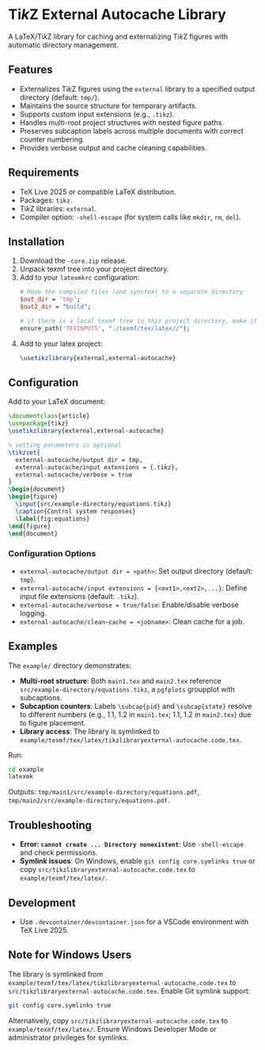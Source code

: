 # Ti*k*Z External Autocache Library

A LaTeX/Ti*k*Z library for caching and externalizing Ti*k*Z figures with automatic directory management.

## Features
- Externalizes Ti*k*Z figures using the ``external`` library to a specified output directory (default: `tmp/`).
- Maintains the source structure for temporary artifacts.
- Supports custom input extensions (e.g., `.tikz`).
- Handles multi-root project structures with nested figure paths.
- Preserves subcaption labels across multiple documents with correct counter numbering.
- Provides verbose output and cache cleaning capabilities.

## Requirements
- TeX Live 2025 or compatible LaTeX distribution.
- Packages: `tikz`.
- Ti*k*Z libraries: `external`.
- Compiler option: `-shell-escape` (for system calls like `mkdir`, `rm`, `del`).

## Installation
1. Download the ``-core.zip`` release.
2. Unpack texmf tree into your project directory.
3. Add to your ``latexmkrc`` configuration:
    ```perl
    # Move the compiled files (and synctex) to a separate directory
    $out_dir = 'tmp';
    $out2_dir = "build";

    # if there is a local texmf tree in this project directory, make it available
    ensure_path('TEXINPUTS', "./texmf/tex/latex//");
    ```
4. Add to your latex project:
    ```latex
    \usetikzlibrary{external,external-autocache}
    ```

## Configuration
Add to your LaTeX document:
```latex
\documentclass{article}
\usepackage{tikz}
\usetikzlibrary{external,external-autocache}

% setting parameters is optional
\tikzset{
  external-autocache/output dir = tmp,
  external-autocache/input extensions = {.tikz},
  external-autocache/verbose = true
}
\begin{document}
\begin{figure}
  \input{src/example-directory/equations.tikz}
  \caption{Control system responses}
  \label{fig:equations}
\end{figure}
\end{document}
```

### Configuration Options
- `external-autocache/output dir = <path>`: Set output directory (default: `tmp`).
- `external-autocache/input extensions = {<ext1>,<ext2>,...}`: Define input file extensions (default: `.tikz`).
- `external-autocache/verbose = true/false`: Enable/disable verbose logging.
- `external-autocache/clean~cache = <jobname>`: Clean cache for a job.

## Examples
The `example/` directory demonstrates:
- **Multi-root structure**: Both `main1.tex` and `main2.tex` reference `src/example-directory/equations.tikz`, a `pgfplots` groupplot with subcaptions.
- **Subcaption counters**: Labels `\subcap{pid}` and `\subcap{state}` resolve to different numbers (e.g., 1.1, 1.2 in `main1.tex`; 1.1, 1.2 in `main2.tex`) due to figure placement.
- **Library access**: The library is symlinked to `example/texmf/tex/latex/tikzlibraryexternal-autocache.code.tex`.

Run:
```bash
cd example
latexmk
```

Outputs: `tmp/main1/src/example-directory/equations.pdf`, `tmp/main2/src/example-directory/equations.pdf`.

## Troubleshooting
- **Error: `cannot create ... Directory nonexistent`**: Use `-shell-escape` and check permissions.
- **Symlink issues**: On Windows, enable `git config core.symlinks true` or copy `src/tikzlibraryexternal-autocache.code.tex` to `example/texmf/tex/latex/`.

## Development
- Use `.devcontainer/devcontainer.json` for a VSCode environment with TeX Live 2025.

## Note for Windows Users
The library is symlinked from `example/texmf/tex/latex/tikzlibraryexternal-autocache.code.tex` to `src/tikzlibraryexternal-autocache.code.tex`. Enable Git symlink support:
```bash
git config core.symlinks true
```
Alternatively, copy `src/tikzlibraryexternal-autocache.code.tex` to `example/texmf/tex/latex/`. Ensure Windows Developer Mode or administrator privileges for symlinks.
